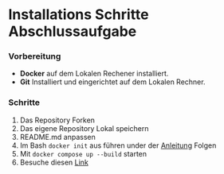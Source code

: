 # Installations Schritte Abschlussaufgabe

### Vorbereitung

- **Docker** auf dem Lokalen Rechener installiert.
- **Git** Installiert und eingerichtet auf dem Lokalen Rechner.

### Schritte

1. Das Repository Forken
2. Das eigene Repository Lokal speichern
3. README.md anpassen
4. Im Bash `docker init` aus führen under der [Anleitung](https://docs.docker.com/guides/nodejs/containerize/) Folgen
5. Mit `docker compose up --build` starten
6. Besuche diesen [Link](http://localhost:3000/)
